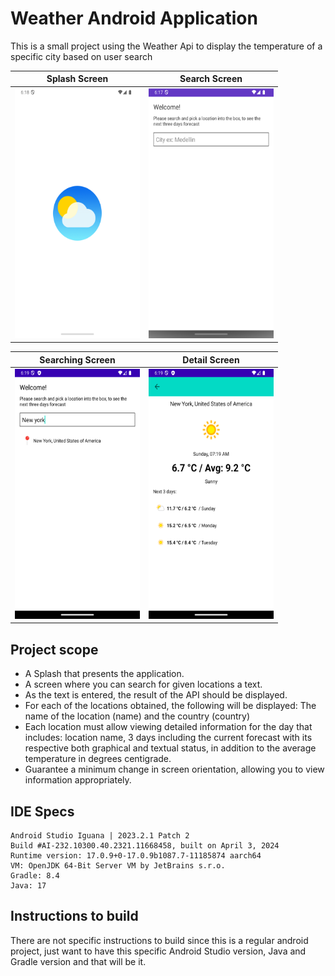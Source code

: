 # Weather Android Application

This is a small project using the Weather Api to display the temperature of a specific city based on user search

<div style="text-align:center">

| Splash Screen                                                                                                                                                                  | Search Screen                                                                                                                                                                  |
|--------------------------------------------------------------------------------------------------------------------------------------------------------------------------------|--------------------------------------------------------------------------------------------------------------------------------------------------------------------------------|
| <img src="https://github.com/jlpuma24/weather-android-app/blob/master/app/src/main/assets/screenshots/Screenshot_1713698296.png" alt="Splash Screen" height="400" width="200"> | <img src="https://github.com/jlpuma24/weather-android-app/blob/master/app/src/main/assets/screenshots/Screenshot_1713698286.png" alt="Search Screen" height="400" width="200"> |

| Searching Screen                                                                                                                                                                  | Detail Screen                                                                                                                                                                  |
|-----------------------------------------------------------------------------------------------------------------------------------------------------------------------------------|--------------------------------------------------------------------------------------------------------------------------------------------------------------------------------|
| <img src="https://github.com/jlpuma24/weather-android-app/blob/master/app/src/main/assets/screenshots/Screenshot_1713698406.png" alt="Searching Screen" height="400" width="200"> | <img src="https://github.com/jlpuma24/weather-android-app/blob/master/app/src/main/assets/screenshots/Screenshot_1713698381.png" alt="Detail Screen" height="400" width="200"> |

</div>

## Project scope

* A Splash that presents the application.
* A screen where you can search for given locations a text.
* As the text is entered, the result of the API should be displayed.
* For each of the locations obtained, the following will be displayed: The name of the location (name) and the country (country)
* Each location must allow viewing detailed information for the day that includes: location name, 3 days including the current forecast with its respective both graphical and textual status, in addition to the average temperature in degrees centigrade.
* Guarantee a minimum change in screen orientation, allowing you to view information appropriately.

## IDE Specs

```
Android Studio Iguana | 2023.2.1 Patch 2
Build #AI-232.10300.40.2321.11668458, built on April 3, 2024
Runtime version: 17.0.9+0-17.0.9b1087.7-11185874 aarch64
VM: OpenJDK 64-Bit Server VM by JetBrains s.r.o.
Gradle: 8.4
Java: 17

```
## Instructions to build

There are not specific instructions to build since this is a regular android project, just want to have this specific Android Studio version, Java and Gradle version and that will be it.
